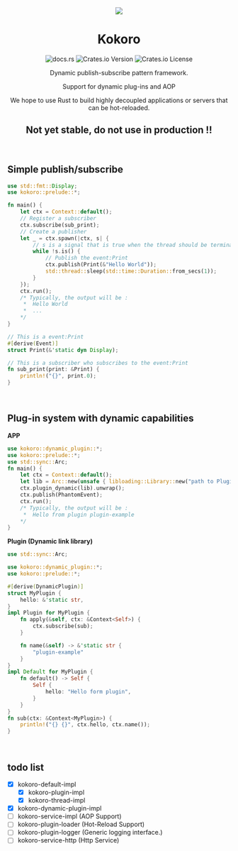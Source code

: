 <div align="center" alt="Kokoro">
  <img src="https://github.com/BERADQ/kokoro-rs/assets/78293733/57a6178e-186f-4526-8ff9-52dd88712daa"></img>
  <h1>Kokoro</h1>

  ![docs.rs](https://img.shields.io/docsrs/kokoro)
  ![Crates.io Version](https://img.shields.io/crates/v/kokoro)
  ![Crates.io License](https://img.shields.io/crates/l/kokoro)
  
  Dynamic publish-subscribe pattern framework.
  
  Support for dynamic plug-ins and AOP

  We hope to use Rust to build highly decoupled applications or servers that can be hot-reloaded.

  <h2>Not yet stable, do not use in production !!</h2>
</div>

<br/>

## Simple publish/subscribe

```rust
use std::fmt::Display;
use kokoro::prelude::*;

fn main() {
    let ctx = Context::default();
    // Register a subscriber
    ctx.subscribe(sub_print);
    // Create a publisher
    let _ = ctx.spawn(|ctx, s| {
        // s is a signal that is true when the thread should be terminated
        while !s.is() {
            // Publish the event:Print
            ctx.publish(Print(&"Hello World"));
            std::thread::sleep(std::time::Duration::from_secs(1));
        }
    });
    ctx.run();
    /* Typically, the output will be :
     *  Hello World
     *  ...
    */
}

// This is a event:Print
#[derive(Event)]
struct Print(&'static dyn Display);

// This is a subscriber who subscribes to the event:Print
fn sub_print(print: &Print) {
    println!("{}", print.0);
}
```

<br/>

## Plug-in system with dynamic capabilities

**APP**
```rust
use kokoro::dynamic_plugin::*;
use kokoro::prelude::*;
use std::sync::Arc;
fn main() {
    let ctx = Context::default();
    let lib = Arc::new(unsafe { libloading::Library::new("path to Plugin (Dynamic link library)").unwrap() });
    ctx.plugin_dynamic(lib).unwrap();
    ctx.publish(PhantomEvent);
    ctx.run();
    /* Typically, the output will be :
     *  Hello from plugin plugin-example
    */
}
```

**Plugin (Dynamic link library)**
```rust
use std::sync::Arc;

use kokoro::dynamic_plugin::*;
use kokoro::prelude::*;

#[derive(DynamicPlugin)]
struct MyPlugin {
    hello: &'static str,
}
impl Plugin for MyPlugin {
    fn apply(&self, ctx: &Context<Self>) {
        ctx.subscribe(sub);
    }

    fn name(&self) -> &'static str {
        "plugin-example"
    }
}
impl Default for MyPlugin {
    fn default() -> Self {
        Self {
            hello: "Hello form plugin",
        }
    }
}
fn sub(ctx: &Context<MyPlugin>) {
    println!("{} {}", ctx.hello, ctx.name());
}
```

<br/>

## todo list
- [x] kokoro-default-impl
  - [x] kokoro-plugin-impl
  - [x] kokoro-thread-impl
- [x] kokoro-dynamic-plugin-impl
- [ ] kokoro-service-impl (AOP Support)
- [ ] kokoro-plugin-loader (Hot-Reload Support)
- [ ] kokoro-plugin-logger (Generic logging interface.)
- [ ] kokoro-service-http (Http Service)
